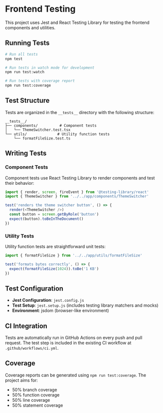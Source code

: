 # Frontend Testing

This project uses Jest and React Testing Library for testing the frontend components and utilities.

## Running Tests

```bash
# Run all tests
npm test

# Run tests in watch mode for development
npm run test:watch

# Run tests with coverage report
npm run test:coverage
```

## Test Structure

Tests are organized in the `__tests__` directory with the following structure:

```
__tests__/
├── components/          # Component tests
│   └── ThemeSwitcher.test.tsx
└── utils/              # Utility function tests
    └── formatFileSize.test.ts
```

## Writing Tests

### Component Tests

Component tests use React Testing Library to render components and test their behavior:

```typescript
import { render, screen, fireEvent } from '@testing-library/react'
import { ThemeSwitcher } from '../../app/components/ThemeSwitcher'

test('renders the theme switcher button', () => {
  render(<ThemeSwitcher />)
  const button = screen.getByRole('button')
  expect(button).toBeInTheDocument()
})
```

### Utility Tests

Utility function tests are straightforward unit tests:

```typescript
import { formatFileSize } from '../../app/utils/formatFileSize'

test('formats bytes correctly', () => {
  expect(formatFileSize(1024)).toBe('1 KB')
})
```

## Test Configuration

- **Jest Configuration**: `jest.config.js`
- **Test Setup**: `jest.setup.js` (includes testing library matchers and mocks)
- **Environment**: jsdom (browser-like environment)

## CI Integration

Tests are automatically run in GitHub Actions on every push and pull request. The test step is included in the existing CI workflow at `.github/workflows/ci.yml`.

## Coverage

Coverage reports can be generated using `npm run test:coverage`. The project aims for:
- 50% branch coverage
- 50% function coverage  
- 50% line coverage
- 50% statement coverage
